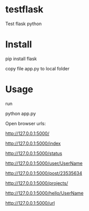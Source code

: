 # testflask
Test flask python

# Install

pip install flask

copy file app.py to local folder

# Usage

run

python app.py

Open browser urls: 

http://127.0.0.1:5000/

http://127.0.0.1:5000/index

http://127.0.0.1:5000/status

http://127.0.0.1:5000/user/UserName

http://127.0.0.1:5000/post/23535634

http://127.0.0.1:5000/projects/

http://127.0.0.1:5000/hello/UserName

http://127.0.0.1:5000/url
